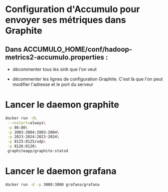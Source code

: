 # Configuration d'Accumulo pour envoyer ses métriques dans Graphite

## Dans ACCUMULO_HOME/conf/hadoop-metrics2-accumulo.properties :

- décommenter tous les sink que l'on veut

- décommenter les lignes de configuration Graphite. C'est là que l'on peut modifier l'adresse et le port du serveur

# Lancer le daemon graphite

``` bash
docker run -d\
 --restart=always\
 -p 80:80\
 -p 2003-2004:2003-2004\
 -p 2023-2024:2023-2024\
 -p 8125:8125/udp\
 -p 8126:8126\
 graphiteapp/graphite-statsd
```

# Lancer le daemon grafana 

``` bash
docker run -d -p 3000:3000 grafana/grafana
```
